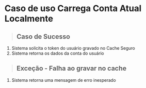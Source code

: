 # Caso de uso Carrega Conta Atual Localmente

> ## Caso de Sucesso
1. Sistema solicita o token do usuário gravado no Cache Seguro
2. Sistema retorna os dados da conta do usuário

> ## Exceção - Falha ao gravar no cache
1. Sistema retorna uma mensagem de erro inesperado
